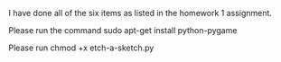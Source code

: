 I have done all of the six items as listed in the homework 1 assignment.

Please run the command sudo apt-get install python-pygame

Please run chmod +x etch-a-sketch.py

